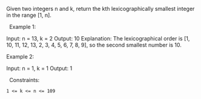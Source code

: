 Given two integers n and k, return the kth lexicographically smallest integer in the range [1, n].

 
Example 1:

Input: n = 13, k = 2
Output: 10
Explanation: The lexicographical order is [1, 10, 11, 12, 13, 2, 3, 4, 5, 6, 7, 8, 9], so the second smallest number is 10.


Example 2:

Input: n = 1, k = 1
Output: 1


 
Constraints:


	1 <= k <= n <= 109

